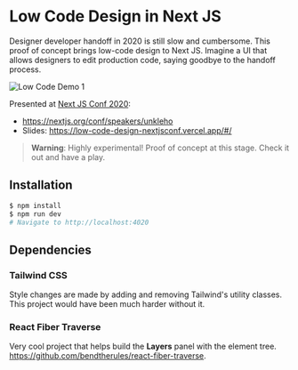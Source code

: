 # Low Code Design in Next JS

Designer developer handoff in 2020 is still slow and cumbersome. This proof of concept brings low-code design to Next JS. Imagine a UI that allows designers to edit production code, saying goodbye to the handoff process.

![Low Code Demo 1](https://github.com/unkleho/low-code-design/raw/master/public/gifs/low-code-demo-1-480px.gif "Low Code Demo 1")

Presented at [Next JS Conf 2020](https://nextjs.org/conf):

- https://nextjs.org/conf/speakers/unkleho
- Slides: https://low-code-design-nextjsconf.vercel.app/#/

> **Warning**: Highly experimental! Proof of concept at this stage. Check it out and have a play.

## Installation

```bash
$ npm install
$ npm run dev
# Navigate to http://localhost:4020
```
## Dependencies

### Tailwind CSS
Style changes are made by adding and removing Tailwind's utility classes. This project would have been much harder without it.

### React Fiber Traverse
Very cool project that helps build the **Layers** panel with the element tree. https://github.com/bendtherules/react-fiber-traverse.
